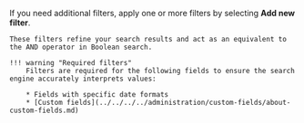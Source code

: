 If you need additional filters, apply one or more filters by selecting **Add new filter**. 

    These filters refine your search results and act as an equivalent to the AND operator in Boolean search.

    !!! warning "Required filters"
        Filters are required for the following fields to ensure the search engine accurately interprets values:

        * Fields with specific date formats
        * [Custom fields](../../../../administration/custom-fields/about-custom-fields.md)